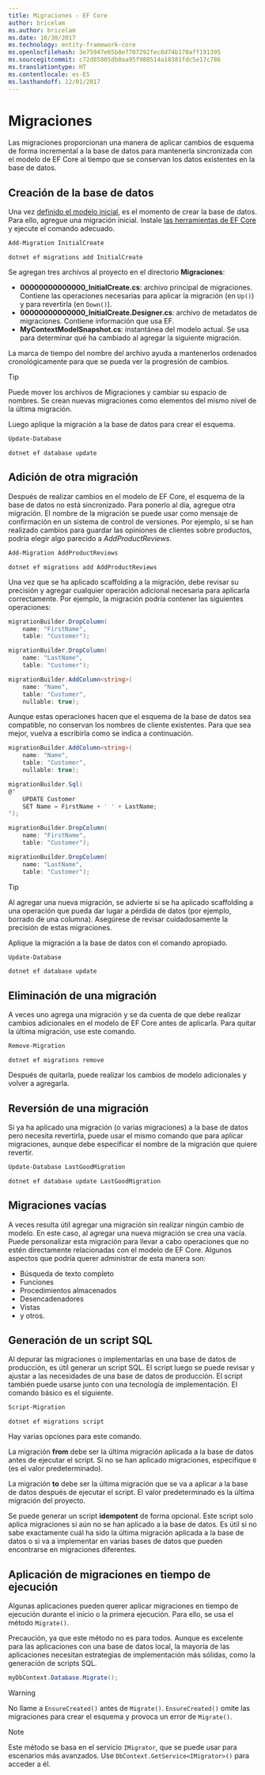```yaml
---
title: Migraciones - EF Core
author: bricelam
ms.author: bricelam
ms.date: 10/30/2017
ms.technology: entity-framework-core
ms.openlocfilehash: 3e75947e65b8e7707292fec8d74b170aff191395
ms.sourcegitcommit: c72d85805db0aa95f980514a18381fdc5e17c786
ms.translationtype: HT
ms.contentlocale: es-ES
ms.lasthandoff: 12/01/2017
---
```

<a name="migrations"></a>Migraciones
==========
Las migraciones proporcionan una manera de aplicar cambios de esquema de forma incremental a la base de datos para mantenerla sincronizada con el modelo de EF Core al tiempo que se conservan los datos existentes en la base de datos.

<a name="creating-the-database"></a>Creación de la base de datos
---------------------
Una vez [definido el modelo inicial][1], es el momento de crear la base de datos. Para ello, agregue una migración inicial.
Instale [las herramientas de EF Core][2] y ejecute el comando adecuado.

``` powershell
Add-Migration InitialCreate
```
``` Console
dotnet ef migrations add InitialCreate
```

Se agregan tres archivos al proyecto en el directorio **Migraciones**:

* **00000000000000_InitialCreate.cs**: archivo principal de migraciones. Contiene las operaciones necesarias para aplicar la migración (en `Up()`) y para revertirla (en `Down()`).
* **00000000000000_InitialCreate.Designer.cs**: archivo de metadatos de migraciones. Contiene información que usa EF.
* **MyContextModelSnapshot.cs**: instantánea del modelo actual. Se usa para determinar qué ha cambiado al agregar la siguiente migración.

La marca de tiempo del nombre del archivo ayuda a mantenerlos ordenados cronológicamente para que se pueda ver la progresión de cambios.

> [!TIP]
> Puede mover los archivos de Migraciones y cambiar su espacio de nombres. Se crean nuevas migraciones como elementos del mismo nivel de la última migración.

Luego aplique la migración a la base de datos para crear el esquema.

``` powershell
Update-Database
```
``` Console
dotnet ef database update
```

<a name="adding-another-migration"></a>Adición de otra migración
------------------------
Después de realizar cambios en el modelo de EF Core, el esquema de la base de datos no está sincronizado. Para ponerlo al día, agregue otra migración. El nombre de la migración se puede usar como mensaje de confirmación en un sistema de control de versiones. Por ejemplo, si se han realizado cambios para guardar las opiniones de clientes sobre productos, podría elegir algo parecido a *AddProductReviews*.

``` powershell
Add-Migration AddProductReviews
```
``` Console
dotnet ef migrations add AddProductReviews
```

Una vez que se ha aplicado scaffolding a la migración, debe revisar su precisión y agregar cualquier operación adicional necesaria para aplicarla correctamente. Por ejemplo, la migración podría contener las siguientes operaciones:

``` csharp
migrationBuilder.DropColumn(
    name: "FirstName",
    table: "Customer");

migrationBuilder.DropColumn(
    name: "LastName",
    table: "Customer");

migrationBuilder.AddColumn<string>(
    name: "Name",
    table: "Customer",
    nullable: true);
```

Aunque estas operaciones hacen que el esquema de la base de datos sea compatible, no conservan los nombres de cliente existentes. Para que sea mejor, vuelva a escribirla como se indica a continuación.

``` csharp
migrationBuilder.AddColumn<string>(
    name: "Name",
    table: "Customer",
    nullable: true);

migrationBuilder.Sql(
@"
    UPDATE Customer
    SET Name = FirstName + ' ' + LastName;
");

migrationBuilder.DropColumn(
    name: "FirstName",
    table: "Customer");

migrationBuilder.DropColumn(
    name: "LastName",
    table: "Customer");
```

> [!TIP]
> Al agregar una nueva migración, se advierte si se ha aplicado scaffolding a una operación que pueda dar lugar a pérdida de datos (por ejemplo, borrado de una columna). Asegúrese de revisar cuidadosamente la precisión de estas migraciones.

Aplique la migración a la base de datos con el comando apropiado.

``` powershell
Update-Database
```
``` Console
dotnet ef database update
```

<a name="removing-a-migration"></a>Eliminación de una migración
--------------------
A veces uno agrega una migración y se da cuenta de que debe realizar cambios adicionales en el modelo de EF Core antes de aplicarla.
Para quitar la última migración, use este comando.

``` powershell
Remove-Migration
```
``` Console
dotnet ef migrations remove
```

Después de quitarla, puede realizar los cambios de modelo adicionales y volver a agregarla.

<a name="reverting-a-migration"></a>Reversión de una migración
---------------------
Si ya ha aplicado una migración (o varias migraciones) a la base de datos pero necesita revertirla, puede usar el mismo comando que para aplicar migraciones, aunque debe especificar el nombre de la migración que quiere revertir.

``` powershell
Update-Database LastGoodMigration
```
``` Console
dotnet ef database update LastGoodMigration
```

<a name="empty-migrations"></a>Migraciones vacías
----------------
A veces resulta útil agregar una migración sin realizar ningún cambio de modelo. En este caso, al agregar una nueva migración se crea una vacía. Puede personalizar esta migración para llevar a cabo operaciones que no estén directamente relacionadas con el modelo de EF Core.
Algunos aspectos que podría querer administrar de esta manera son:

* Búsqueda de texto completo
* Funciones
* Procedimientos almacenados
* Desencadenadores
* Vistas
* y otros.

<a name="generating-a-sql-script"></a>Generación de un script SQL
-----------------------
Al depurar las migraciones o implementarlas en una base de datos de producción, es útil generar un script SQL. El script luego se puede revisar y ajustar a las necesidades de una base de datos de producción. El script también puede usarse junto con una tecnología de implementación. El comando básico es el siguiente.

``` powershell
Script-Migration
```
``` Console
dotnet ef migrations script
```

Hay varias opciones para este comando.

La migración **from** debe ser la última migración aplicada a la base de datos antes de ejecutar el script. Si no se han aplicado migraciones, especifique `0` (es el valor predeterminado).

La migración **to** debe ser la última migración que se va a aplicar a la base de datos después de ejecutar el script. El valor predeterminado es la última migración del proyecto.

Se puede generar un script **idempotent** de forma opcional. Este script solo aplica migraciones si aún no se han aplicado a la base de datos. Es útil si no sabe exactamente cuál ha sido la última migración aplicada a la base de datos o si va a implementar en varias bases de datos que pueden encontrarse en migraciones diferentes.

<a name="applying-migrations-at-runtime"></a>Aplicación de migraciones en tiempo de ejecución
------------------------------
Algunas aplicaciones pueden querer aplicar migraciones en tiempo de ejecución durante el inicio o la primera ejecución. Para ello, se usa el método `Migrate()`.

Precaución, ya que este método no es para todos. Aunque es excelente para las aplicaciones con una base de datos local, la mayoría de las aplicaciones necesitan estrategias de implementación más sólidas, como la generación de scripts SQL.

``` csharp
myDbContext.Database.Migrate();
```

> [!WARNING]
> No llame a `EnsureCreated()` antes de `Migrate()`. `EnsureCreated()` omite las migraciones para crear el esquema y provoca un error de `Migrate()`.

> [!NOTE]
> Este método se basa en el servicio `IMigrator`, que se puede usar para escenarios más avanzados. Use `DbContext.GetService<IMigrator>()` para acceder a él.


  [1]: ../../modeling/index.md
  [2]: ../../miscellaneous/cli/index.md
